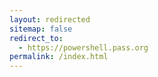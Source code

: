 ```yaml
---
layout: redirected
sitemap: false
redirect_to:
  - https://powershell.pass.org
permalink: /index.html
---
```

